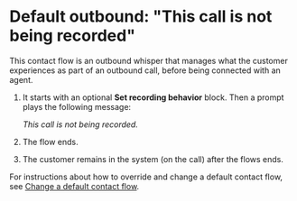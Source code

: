 # Default outbound: "This call is not being recorded"<a name="default-outbound"></a>

This contact flow is an outbound whisper that manages what the customer experiences as part of an outbound call, before being connected with an agent\. 

1. It starts with an optional **Set recording behavior** block\. Then a prompt plays the following message: 

   *This call is not being recorded\.*

1. The flow ends\.

1. The customer remains in the system \(on the call\) after the flows ends\. 

For instructions about how to override and change a default contact flow, see [Change a default contact flow](change-default-contact-flow.md)\.